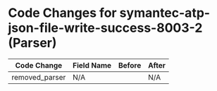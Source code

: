 # Code Changes for symantec-atp-json-file-write-success-8003-2 (Parser)

| Code Change | Field Name | Before | After |
|-------------|------------|--------|-------|
| removed_parser | N/A |  | N/A |
